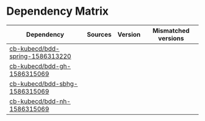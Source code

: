 # Dependency Matrix

Dependency | Sources | Version | Mismatched versions
---------- | ------- | ------- | -------------------
[cb-kubecd/bdd-spring-1586313220](https://github.com/cb-kubecd/bdd-spring-1586313220.git) |  | []() | 
[cb-kubecd/bdd-gh-1586315069](https://github.com/cb-kubecd/bdd-gh-1586315069.git) |  | []() | 
[cb-kubecd/bdd-sbhg-1586315069](https://github.com/cb-kubecd/bdd-sbhg-1586315069.git) |  | []() | 
[cb-kubecd/bdd-nh-1586315069](https://github.com/cb-kubecd/bdd-nh-1586315069.git) |  | []() | 
